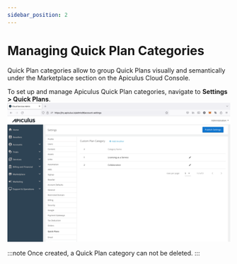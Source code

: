 ```yaml
---
sidebar_position: 2
---
```

# Managing Quick Plan Categories
Quick Plan categories allow to group Quick Plans visually and semantically under the Marketplace section on the Apiculus Cloud Console.

To set up and manage Apiculus Quick Plan categories, navigate to **Settings > Quick Plans**.
![Managing QuickPlan Categories](img/ManagingQuickPlanCategories.png)

:::note
Once created, a Quick Plan category can not be deleted.
:::




